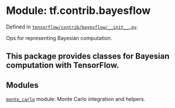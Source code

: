 <div itemscope itemtype="http://developers.google.com/ReferenceObject">
<meta itemprop="name" content="tf.contrib.bayesflow" />
<meta itemprop="path" content="Stable" />
</div>

# Module: tf.contrib.bayesflow



Defined in [`tensorflow/contrib/bayesflow/__init__.py`](/code/stable/tensorflow/contrib/bayesflow/__init__.py).

Ops for representing Bayesian computation.

## This package provides classes for Bayesian computation with TensorFlow.

## Modules

[`monte_carlo`](../../tf/contrib/bayesflow/monte_carlo.md) module: Monte Carlo integration and helpers.

